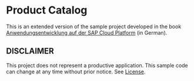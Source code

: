 # Product Catalog

This is an extended version of the sample project developed in the book [Anwendungsentwicklung auf der SAP Cloud Platform](https://www.rheinwerk-verlag.de/anwendungsentwicklung-auf-der-sap-cloud-platform-das-sap-cloud-application-programming-model/) (in German).


## DISCLAIMER
This project does not represent a productive application. This sample code can change at any time without prior notice. See [License](./LICENSE).


